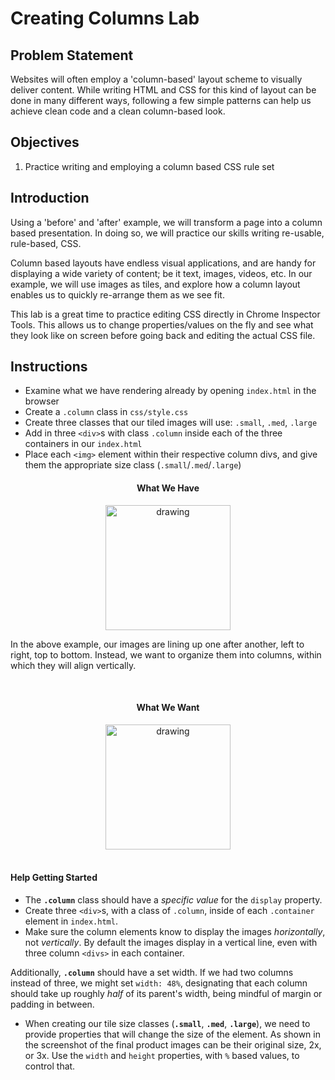 # Creating Columns Lab

## Problem Statement

Websites will often employ a 'column-based' layout scheme to visually
deliver content. While writing HTML and CSS for this kind of layout can be done
in many different ways, following a few simple patterns can help us achieve
clean code and a clean column-based look.


## Objectives

1. Practice writing and employing a column based CSS rule set


## Introduction

Using a 'before' and 'after' example, we will transform a page into a column
based presentation. In doing so, we will practice our skills writing re-usable,
rule-based, CSS. 

Column based layouts have endless visual applications, and are handy for
displaying a wide variety of content; be it text, images, videos, etc. In our
example, we will use images as tiles, and explore how a column layout enables us
to quickly re-arrange them as we see fit.

This lab is a great time to practice editing CSS directly in Chrome Inspector
Tools. This allows us to change properties/values on the fly and see what they
look like on screen before going back and editing the actual CSS file. 


## Instructions

- Examine what we have rendering already by opening `index.html` in the browser
- Create a `.column` class in `css/style.css`
- Create three classes that our tiled images will use: `.small`, `.med`, `.large`
- Add in three `<div>`s with class `.column` inside each of the three containers in our `index.html`
- Place each `<img>` element within their respective column divs, and give them the appropriate size class (`.small`/`.med`/`.large`) 


<div align="center">
  <h4>What We Have</h4>
  <img src="https://curriculum-content.s3.amazonaws.com/fewds-css/creating-columns-lab-incomplete.png" alt="drawing" width="200px"/>
</div>

In the above example, our images are lining up one after another, left to
right, top to bottom. Instead, we want to organize them into columns, within
which they will align vertically.

<div align="center"><br>
  <h4>What We Want</h4>
  <img src="https://curriculum-content.s3.amazonaws.com/fewds-css/creating-columns-lab-complete.png" alt="drawing" width="200px"/>
</div><br>


#### Help Getting Started

- The **`.column`** class should have a _specific value_ for the `display` property.
- Create three `<div>`s, with a class of `.column`, inside of each `.container` element in `index.html`.
- Make sure the column elements know to display the images _horizontally_, not _vertically_. By default the images display in a vertical line, even with three column `<divs>` in each container.

Additionally, **`.column`** should have a set width. If we had two columns
instead of three, we might set `width: 48%`, designating that each column should
take up roughly _half_ of its parent's width, being mindful of margin or padding
in between.

- When creating our tile size classes (**`.small`**, **`.med`**, **`.large`**), we need to provide
properties that will change the size of the element. As shown in the screenshot of the final product
images can be their original size, 2x, or 3x. Use the `width` and `height` properties, with `%`
based values, to control that. 

